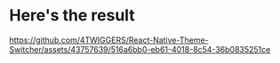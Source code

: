 # Here's the result

https://github.com/4TWIGGERS/React-Native-Theme-Switcher/assets/43757639/516a6bb0-eb61-4018-8c54-36b0835251ce


